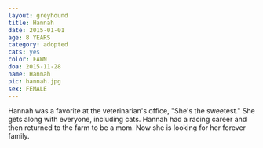 ```yaml
---
layout: greyhound
title: Hannah
date: 2015-01-01
age: 8 YEARS
category: adopted
cats: yes
color: FAWN
doa: 2015-11-28
name: Hannah
pic: hannah.jpg
sex: FEMALE
---
```


Hannah was a favorite at the veterinarian's office, "She's the sweetest."  She gets along with everyone, including cats.
Hannah had a racing career and then returned to the farm to be a mom.  Now she is looking for her forever family.
